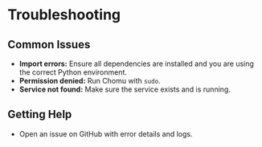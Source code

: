 # Troubleshooting

## Common Issues
- **Import errors:** Ensure all dependencies are installed and you are using the correct Python environment.
- **Permission denied:** Run Chomu with `sudo`.
- **Service not found:** Make sure the service exists and is running.

## Getting Help
- Open an issue on GitHub with error details and logs.
